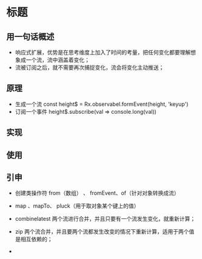 # 标题

## 用一句话概述
- 响应式扩展，优势是在思考维度上加入了时间的考量，把任何变化都要理解想象成一个流，流中涵盖着变化；
- 流被订阅之后，就不需要再次捕捉变化，流会将变化主动推送；
## 原理
- 生成一个流
const height$ = Rx.observabel.formEvent(height, 'keyup')
- 订阅一个事件
height$.subscribe(val => console.long(val))
## 实现

## 使用

## 引申
- 创建类操作符  from（数组） 、 fromEvent、of（针对对象转换成流）

- map 、mapTo、 pluck（用于取对象某个键上的值）
- combinelatest 两个流进行合并，并且只要有一个流发生变化，就重新计算；
- zip 两个流合并，并且要两个流都发生改变的情况下重新计算，适用于两个值是相互依赖的；
- 
